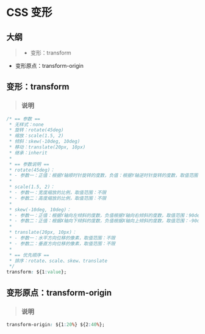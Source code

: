 # CSS 变形

## 大纲
> * 变形：transform
* 变形原点：transform-origin

## 变形：transform
> ### 说明
```css
/* == 参数 ==
 * 无样式：none
 * 旋转：rotate(45deg)
 * 缩放：scale(1.5, 2)
 * 倾斜：skew(-10deg, 10deg)
 * 移动：translate(20px, 10px)
 * 继承：inherit
 *
 * == 参数说明 ==
 * rotate(45deg)：
 * - 参数一：正值：根据Y轴顺时针旋转的度数，负值：根据Y轴逆时针旋转的度数，取值范围：-180deg至180deg
 *
 * scale(1.5, 2)：
 * - 参数一：宽度缩放的比例，取值范围：不限
 * - 参数二：高度缩放的比例，取值范围：不限
 *
 * skew(-10deg, 10deg)：
 * - 参数一：正值：根据Y轴向左倾斜的度数，负值根据Y轴向右倾斜的度数，取值范围：90deg至-90deg
 * - 参数二：正值：根据X轴向下倾斜的度数，负值根据X轴向上倾斜的度数，取值范围：-90deg至90deg
 *
 * translate(20px, 10px)：
 * - 参数一：水平方向位移的像素，取值范围：不限
 * - 参数二：垂直方向位移的像素，取值范围：不限
 *
 * == 优先顺序 ==
 * 排序：rotate、scale、skew、translate
 */
transform: ${1:value};
```

## 变形原点：transform-origin
> ### 说明
```css
transform-origin: ${1:20%} ${2:40%};
```
